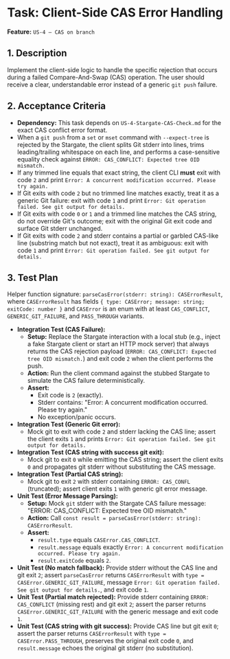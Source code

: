 # Task: Client-Side CAS Error Handling

**Feature:** `US-4 — CAS on branch`

## 1. Description

Implement the client-side logic to handle the specific rejection that occurs during a failed Compare-And-Swap (CAS) operation. The user should receive a clear, understandable error instead of a generic `git push` failure.

## 2. Acceptance Criteria

- **Dependency:** This task depends on `US-4-Stargate-CAS-Check.md` for the exact CAS conflict error format.
- When a `git push` from a `set` or `mset` command with `--expect-tree` is rejected by the Stargate, the client splits Git stderr into lines, trims leading/trailing whitespace on each line, and performs a case-sensitive equality check against `ERROR: CAS_CONFLICT: Expected tree OID mismatch.`
- If any trimmed line equals that exact string, the client CLI **must** exit with code `2` and print `Error: A concurrent modification occurred. Please try again.`
- If Git exits with code `2` but no trimmed line matches exactly, treat it as a generic Git failure: exit with code `1` and print `Error: Git operation failed. See git output for details.`
- If Git exits with code `0` or `1` and a trimmed line matches the CAS string, do not override Git's outcome; exit with the original Git exit code and surface Git stderr unchanged.
- If Git exits with code `2` and stderr contains a partial or garbled CAS-like line (substring match but not exact), treat it as ambiguous: exit with code `1` and print `Error: Git operation failed. See git output for details.`

## 3. Test Plan

Helper function signature: `parseCasError(stderr: string): CASErrorResult`, where `CASErrorResult` has fields `{ type: CASError; message: string; exitCode: number }` and `CASError` is an enum with at least `CAS_CONFLICT`, `GENERIC_GIT_FAILURE`, and `PASS_THROUGH` variants.

- **Integration Test (CAS Failure):**
  - **Setup:** Replace the Stargate interaction with a local stub (e.g., inject a fake Stargate client or start an HTTP mock server) that always returns the CAS rejection payload (`ERROR: CAS_CONFLICT: Expected tree OID mismatch.`) and exit code `2` when the client performs the push.
  - **Action:** Run the client command against the stubbed Stargate to simulate the CAS failure deterministically.
  - **Assert:**
    - Exit code is `2` (exactly).
    - Stderr contains: "Error: A concurrent modification occurred. Please try again."
    - No exception/panic occurs.
- **Integration Test (Generic Git error):**
  - Mock git to exit with code `2` and stderr lacking the CAS line; assert the client exits `1` and prints `Error: Git operation failed. See git output for details.`
- **Integration Test (CAS string with success git exit):**
  - Mock git to exit `0` while emitting the CAS string; assert the client exits `0` and propagates git stderr without substituting the CAS message.
- **Integration Test (Partial CAS string):**
  - Mock git to exit `2` with stderr containing `ERROR: CAS_CONFL` (truncated); assert client exits `1` with generic git error message.
- **Unit Test (Error Message Parsing):**
  - **Setup:** Mock `git` stderr with the Stargate CAS failure message: "ERROR: CAS_CONFLICT: Expected tree OID mismatch."
  - **Action:** Call `const result = parseCasError(stderr: string): CASErrorResult`.
  - **Assert:**
    - `result.type` equals `CASError.CAS_CONFLICT`.
    - `result.message` equals exactly `Error: A concurrent modification occurred. Please try again.`
    - `result.exitCode` equals `2`.
- **Unit Test (No match fallback):** Provide stderr without the CAS line and git exit `2`; assert `parseCasError` returns `CASErrorResult` with `type = CASError.GENERIC_GIT_FAILURE`, message `Error: Git operation failed. See git output for details.`, and exit code `1`.
- **Unit Test (Partial match rejected):** Provide stderr containing `ERROR: CAS_CONFLICT` (missing rest) and git exit `2`; assert the parser returns `CASError.GENERIC_GIT_FAILURE` with the generic message and exit code `1`.
- **Unit Test (CAS string with git success):** Provide CAS line but git exit `0`; assert the parser returns `CASErrorResult` with `type = CASError.PASS_THROUGH`, preserves the original exit code `0`, and `result.message` echoes the original git stderr (no substitution).
